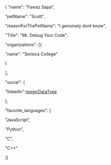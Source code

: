 {
"name": "Fawaz Sapa",

"petName": "Scott",


"reasonForThePetName": "I genuinely dont know",

"Title": "Mr. Debug Your Code",


"organizations": [{


"name": "Seneca College"


}


],


"social": {


"linkedIn":[magicDataType](https://www.linkedin.com/in/fawazsapa/)


},


"favorite_languages": [


"JavaScript",


"Python",


"C",


"C++"


]}

